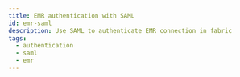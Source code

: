 ```yaml
---
title: EMR authentication with SAML
id: emr-saml
description: Use SAML to authenticate EMR connection in fabric
tags:
  - authentication
  - saml
  - emr
---
```

